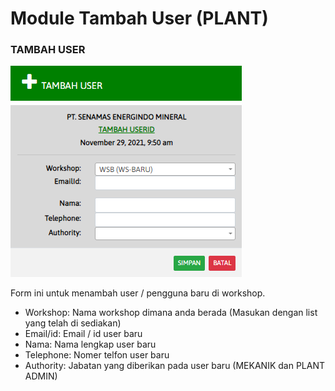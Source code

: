 # Module Tambah User (PLANT)

### TAMBAH USER

![](../.gitbook/assets/tmbhuserplant.PNG)

Form ini untuk menambah user / pengguna baru di workshop.&#x20;

* Workshop: Nama workshop dimana anda berada (Masukan dengan list yang telah di sediakan)
* Email/id: Email / id user baru&#x20;
* Nama: Nama lengkap user baru&#x20;
* Telephone: Nomer telfon user baru&#x20;
* Authority: Jabatan yang diberikan pada user baru (MEKANIK dan PLANT ADMIN)
